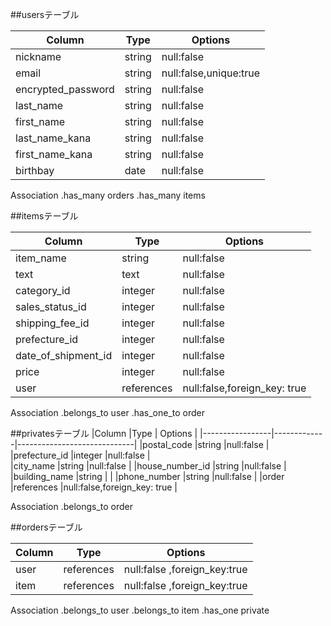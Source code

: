 

##usersテーブル

|Column             |Type       | Options                   |
|-------------------|-----------|---------------------------|
|nickname           |string     |null:false                 |
|email              |string     |null:false,unique:true     |
|encrypted_password |string     |null:false                 |
|last_name          |string     |null:false                 |
|first_name         |string     |null:false                 |
|last_name_kana     |string     |null:false                 |
|first_name_kana    |string     |null:false                 |
|birthbay           | date      |null:false                 |

Association
 .has_many orders
 .has_many items
 
 

##itemsテーブル

|Column             |Type         | Options                      |
|-------------------|-------------|------------------------------|
|item_name          |string       |null:false                    |
|text               |text         |null:false                    |
|category_id        |integer      |null:false                    |
|sales_status_id    |integer      |null:false                    |
|shipping_fee_id    |integer      |null:false                    |
|prefecture_id      |integer      |null:false                    |
|date_of_shipment_id|integer      |null:false                    |
|price              |integer      |null:false                    |
|user               |references   |null:false,foreign_key: true  |



Association
 .belongs_to  user
 .has_one_to  order
 
 
 
##privatesテーブル
|Column           |Type         | Options                     |
|-----------------|-------------|-----------------------------|
|postal_code      |string       |null:false                   |
|prefecture_id    |integer      |null:false                   |  
|city_name        |string       |null:false                   |
|house_number_id  |string       |null:false                   |
|building_name    |string       |                             |
|phone_number     |string       |null:false                   |
|order            |references   |null:false,foreign_key: true |


Association
 .belongs_to order


##ordersテーブル

|Column           |Type        | Options                      |
|-----------------|------------|------------------------------|
|user             |references  |null:false ,foreign_key:true  |
|item             |references  |null:false ,foreign_key:true  |

Association
.belongs_to  user
.belongs_to  item
.has_one     private